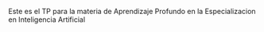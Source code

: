 Este es el TP para la materia de Aprendizaje Profundo en la Especializacion en Inteligencia Artificial
